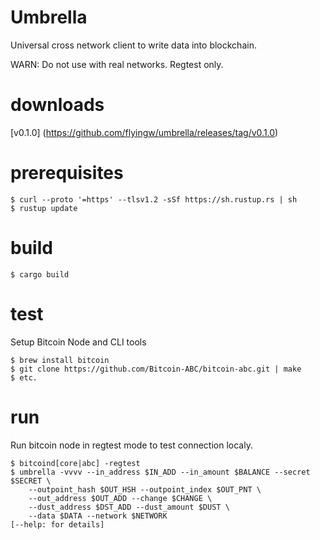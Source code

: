 # Umbrella

Universal cross network client to write data into blockchain.

WARN: Do not use with real networks. Regtest only.

# downloads

[v0.1.0] (https://github.com/flyingw/umbrella/releases/tag/v0.1.0)

# prerequisites

```
$ curl --proto '=https' --tlsv1.2 -sSf https://sh.rustup.rs | sh
$ rustup update
```

# build 

```
$ cargo build
```

# test

Setup Bitcoin Node and CLI tools

```
$ brew install bitcoin
$ git clone https://github.com/Bitcoin-ABC/bitcoin-abc.git | make
$ etc.

```

# run 

Run bitcoin node in regtest mode to test connection localy.

```
$ bitcoind[core|abc] -regtest
$ umbrella -vvvv --in_address $IN_ADD --in_amount $BALANCE --secret $SECRET \
    --outpoint_hash $OUT_HSH --outpoint_index $OUT_PNT \
    --out_address $OUT_ADD --change $CHANGE \
    --dust_address $DST_ADD --dust_amount $DUST \
    --data $DATA --network $NETWORK
[--help: for details]
```
